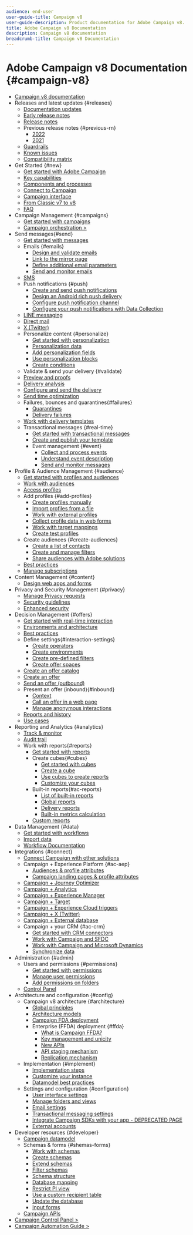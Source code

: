 ```yaml
---
audience: end-user
user-guide-title: Campaign v8
user-guide-description: Product documentation for Adobe Campaign v8.
title: Adobe Campaign v8 Documentation
description: Campaign v8 documentation
breadcrumb-title: Campaign v8 Documentation
---
```


# Adobe Campaign v8 Documentation {#campaign-v8}

+ [Campaign v8 documentation](campaign-home.md)
+ Releases and latest updates {#releases}
  + [Documentation updates](start/documentation-updates.md)
  + [Early release notes](start/e-release-notes.md)
  + [Release notes](start/release-notes.md)
  + Previous release notes {#previous-rn}
    + [2022](start/release-notes-2022.md)
    + [2021](start/release-notes-2021.md)
  + [Guardrails](start/ac-guardrails.md)
  + [Known issues](start/known-issues.md)
  + [Compatibility matrix](start/compatibility-matrix.md)
+ Get Started {#new}
  + [Get started with Adobe Campaign](start/get-started.md)
  + [Key capabilities](start/whats-new.md)
  + [Components and processes](start/ac-components.md)
  + [Connect to Campaign](start/connect.md)
  + [Campaign interface](start/campaign-ui.md)
  + [From Classic v7 to v8](start/v7-to-v8.md)
  + [FAQ](start/campaign-faq.md)
+ Campaign Management {#campaigns}
  + [Get started with campaigns](start/campaigns.md)
  + [Campaign orchestration >](https://experienceleague.adobe.com/docs/campaign/automation/campaign-orchestration/set-up-campaigns.html)
+ Send messages{#send}
  + [Get started with messages](start/create-message.md)
  + Emails {#emails}
    + [Design and validate emails](send/email.md)
    + [Link to the mirror page](send/mirror-page.md)
    + [Define additional email parameters](send/email-parameters.md)
    + [Send and monitor emails](send/send.md)
  + [SMS](send/sms.md)
  + Push notifications {#push}
    + [Create and send push notifications](send/push.md)
    + [Design an Android rich push delivery](send/rich-push.md)
    + [Configure push notification channel](send/push-settings.md)
    + [Configure your push notifications with Data Collection](send/push-data-collection.md)
  + [LINE messaging](send/line.md)
  + [Direct mail](send/direct-mail.md)
  + [X (Twitter)](send/twitter.md)
  + Personalize content {#personalize}
    + [Get started with personalization](send/personalize.md)
    + [Personalization data](send/personalization-data.md)
    + [Add personalization fields](send/personalization-fields.md)
    + [Use personalization blocks](send/personalization-blocks.md)
    + [Create conditions](send/conditions.md)
   + Validate & send your delivery {#validate}
    + [Preview and proofs](send/preview-and-proof.md)
    + [Delivery analysis](send/delivery-analysis.md)
    + [Configure and send the delivery](send/configure-and-send.md)
    + [Send time optimization](send/predictive.md)
  + Failures, bounces and quarantines{#failures}
    + [Quarantines](send/quarantines.md)
    + [Delivery failures](send/delivery-failures.md)
  + [Work with delivery templates](send/create-templates.md)
  + Transactional messages {#real-time}
    + [Get started with transactional messages](send/transactional.md)
    + [Create and publish your template](send/transactional-template.md)
    + Event management {#event}
      + [Collect and process events](send/event-processing.md)
      + [Understand event description](send/event-description.md)
      + [Send and monitor messages](send/delivery-execution.md)
+ Profile & Audience Management {#audience}
    + [Get started with profiles and audiences](audiences/gs-audiences.md)
    + [Work with audiences](start/audiences.md)
    + [Access profiles](audiences/view-profiles.md)
    + Add profiles {#add-profiles}
      + [Create profiles manually](audiences/create-profiles.md)
      + [Import profiles from a file](audiences/import-profiles.md)
      + [Work with external profiles](audiences/external-profiles.md)
      + [Collect profile data in web forms](audiences/collect-profiles.md)
      + [Work with target mappings](audiences/target-mappings.md)
      + [Create test profiles](audiences/test-profiles.md)
    + Create audiences {#create-audiences}
      + [Create a list of contacts](audiences/create-audiences.md)
      + [Create and manage filters](audiences/create-filters.md)
      + [Share audiences with Adobe solutions](start/shared-audiences.md)
    + [Best practices](audiences/audiences-best-practices.md)
    + [Manage subscriptions](start/subscriptions.md)
+ Content Management {#content}
  + [Design web apps and forms](dev/webapps.md)
+ Privacy and Security Management {#privacy}
  + [Manage Privacy requests](start/privacy.md)
  + [Security guidelines](config/security.md)
  + [Enhanced security](config/enhanced-security.md)
+ Decision Management {#offers}
  + [Get started with real-time interaction](interaction/interaction.md)
  + [Environments and architecture](interaction/interaction-architecture.md)
  + [Best practices](interaction/interaction-best-practices.md)
  + Define settings{#interaction-settings}
    + [Create operators](interaction/interaction-operators.md)
    + [Create environments](interaction/interaction-env.md)
    + [Create pre-defined filters](interaction/interaction-predefined-filters.md)
    + [Create offer spaces](interaction/interaction-offer-spaces.md)
  + [Create an offer catalog](interaction/interaction-offer-catalog.md)
  + [Create an offer](interaction/interaction-offer.md)
  + [Send an offer (outbound)](interaction/interaction-send-offers.md)
  + Present an offer (inbound){#inbound}
    + [Context](interaction/interaction-present-offers.md)
    + [Call an offer in a web page](interaction/interaction-integration.md)
    + [Manage anonymous interactions](interaction/anonymous-interactions.md)
  + [Reports and history](interaction/interaction-tracking.md)
  + [Use cases](interaction/interaction-use-cases.md)
+ Reporting and Analytics {#analytics}
  + [Track & monitor](start/tracking.md)
  + [Audit trail](reporting/audit-trail.md)
  + Work with reports{#reports}
    + [Get started with reports](reporting/gs-reporting.md)
    + Create cubes{#cubes}
      + [Get started with cubes](reporting/gs-cubes.md)
      + [Create a cube](reporting/cube-indicators.md)
      + [Use cubes to create reports](reporting/cube-tables.md)
      + [Customize your cubes](reporting/customize-cubes.md)
    + Built-in reports{#ac-reports}
      + [List of built-in reports](reporting/built-in-reports.md)
      + [Global reports](reporting/global-reports.md)
      + [Delivery reports](reporting/delivery-reports.md)
      + [Built-in metrics calculation](reporting/metrics-calculation.md)
    + [Custom reports](reporting/custom-reports.md)
+ Data Management {#data}
  + [Get started with workflows](config/workflows.md)
  + [Import data](start/import.md)
  + [Workflow Documentation](https://experienceleague.adobe.com/docs/campaign/automation/workflows/introduction/about-workflows.html)
+ Integrations {#connect}
  + [Connect Campaign with other solutions](connect/integration.md)
  + Campaign + Experience Platform {#ac-aep}
    + [Audiences & profile attributes](connect/ac-aep.md)
    + [Campaign landing pages & profile attributes](connect/ac-aep-landing-pages.md)
  + [Campaign + Journey Optimizer](connect/ac-ajo.md)
  + [Campaign + Analytics](connect/ac-aa.md)
  + [Campaign + Experience Manager](connect/ac-aem.md)
  + [Campaign + Target](connect/ac-at.md)
  + [Campaign + Experience Cloud triggers](connect/ac-triggers.md)
  + [Campaign + X (Twitter)](connect/ac-tw.md)
  + [Campaign + External database](connect/fda.md)
  + Campaign + your CRM {#ac-crm}
    + [Get started with CRM connectors](connect/crm.md)
    + [Work with Campaign and SFDC](connect/ac-sfdc.md)
    + [Work with Campaign and Microsoft Dynamics](connect/ac-ms-dyn.md)
    + [Synchronize data](connect/crm-data-sync.md)
+ Administration {#admin}
  + Users and permissions {#permissions}
    + [Get started with permissions](start/gs-permissions.md)
    + [Manage user permissions](start/manage-permissions.md)
    + [Add permissions on folders](start/folder-permissions.md)
  + [Control Panel](config/self-service.md)
+ Architecture and configuration {#config}
  + Campaign v8 architecture {#architecture}
    + [Global principles](architecture/general-architecture.md)
    + [Architecture models](architecture/architecture.md)
    + [Campaign FDA deployment](architecture/fda-deployment.md)
    + Enterprise (FFDA) deployment {#ffda}
      + [What is Campaign FFDA?](architecture/enterprise-deployment.md)
      + [Key management and unicity](architecture/keys.md)
      + [New APIs](architecture/new-apis.md)
      + [API staging mechanism](architecture/staging.md)
      + [Replication mechanism](architecture/replication.md)
  + Implementation {#implement}
    + [Implementation steps](start/implement.md)
    + [Customize your instance](dev/customize.md)
    + [Datamodel best practices](dev/datamodel-best-practices.md)
  + Settings and configuration {#configuration}
    + [User interface settings](config/ui-settings.md)
    + [Manage folders and views](audiences/folders-and-views.md)
    + [Email settings](config/email-settings.md)
    + [Transactional messaging settings](config/transactional-msg-settings.md)
    + [Integrate Campaign SDKs with your app - DEPRECATED PAGE](config/push-config.md)
    + [External accounts](config/external-accounts.md)
+ Developer resources {#developer}
  + [Campaign datamodel](dev/datamodel.md)
  + Schemas & forms {#shemas-forms}
    + [Work with schemas](dev/schemas.md)
    + [Create schemas](dev/create-schema.md)
    + [Extend schemas](dev/extend-schema.md)
    + [Filter schemas](dev/filter-schema.md)
    + [Schema structure](dev/schema-structure.md)
    + [Database mapping](dev/database-mapping.md)
    + [Restrict PI view](dev/restrict-pi-view.md)
    + [Use a custom recipient table](dev/custom-recipient.md)
    + [Update the database](dev/update-database-structure.md)
    + [Input forms](dev/forms.md)
  + [Campaign APIs](dev/api.md)
+ [Campaign Control Panel >](https://experienceleague.adobe.com/docs/control-panel/using/control-panel-home.html)
+ [Campaign Automation Guide >](https://experienceleague.adobe.com/docs/campaign/automation/home.html)

